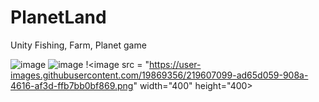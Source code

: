 # PlanetLand
Unity Fishing, Farm, Planet game

![image](https://user-images.githubusercontent.com/19869356/215258617-1f0e2ef8-e1df-4c66-b15a-983f457881a6.png)
![image](https://user-images.githubusercontent.com/19869356/217240345-0fe37758-724e-47a1-85cb-be3da4653202.png)
!<image src = "https://user-images.githubusercontent.com/19869356/219607099-ad65d059-908a-4616-af3d-ffb7bb0bf869.png" width="400" height="400>

